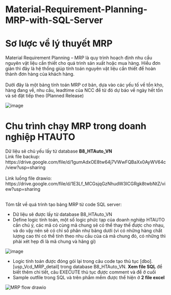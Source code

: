 # Material-Requirement-Planning-MRP-with-SQL-Server
<h1>Sơ lược về lý thuyết MRP</h1>
Material Requirement Planning – MRP là quy trình hoạch định nhu cầu nguyên vật liệu cần thiết cho quá trình sản xuất hoặc mua hàng. Hiểu đơn giản thì đây là hệ thống giúp tính toán nguyên vật liệu cần thiết để hoàn thành đơn hàng của khách hàng.</br></br>
Dưới đây là một bảng tính toán MRP cơ bản, dựa vào các yếu tố về tồn kho, hàng đang về, nhu cầu, leadtime của NCC để từ đó dự báo về ngày hết tồn và sẽ đặt tiếp theo (Planned Release)</br>

![image](https://github.com/ngdvietha/Material-Requirement-Planning-MRP-with-SQL-Server/assets/71718604/8603d595-f7d9-4e09-9247-f519aefa39e8)
</br>

<h1>Chu trình chạy MRP trong doanh nghiệp HTAUTO</h1>
Dữ liệu sẽ chủ yếu lấy từ database <strong>B8_HTAuto_VN</strong> </br> 
Link file backup: https://drive.google.com/file/d/1gumAdxOE8tw64j7VWwFQBaXx0AyWV64c/view?usp=sharing</br></br>
Link luồng file drawio:
https://drive.google.com/file/d/1E3Lf_MCGsjqGzNhudW3ICGRgk8twbNtZ/view?usp=sharing </br></br>

Tóm tắt về quá trình tạo bảng MRP từ code SQL server:
- Dữ liệu sẽ được lấy từ database B8_HTAuto_VN
- Define logic tính toán, một số logic phức tạp của doanh nghiệp HTAUTO cần chú ý, các mã có cùng mã chung sẽ có thể thay thế được cho nhau, và do vậy nên sẽ có chỉ số phân như bảng dưới (vì có những hàng chất lượng cao thì có thể tính theo nhu cầu của cả mã chung đó, có những thì phải xét hẹp đi là mã chung và hãng gì)

![image](https://github.com/ngdvietha/Material-Requirement-Planning-MRP-with-SQL-Server/assets/71718604/5614d589-855d-4a1e-a6b7-55e66412cfa1)

- Logic tính toán được đóng gói lại trong câu code tạo thủ tục [dbo].[usp_Vcd_MRP_detail] trong database B8_HTAuto_VN. <Strong>Xem file SQL</Strong> để biết thêm chi tiết, câu EXECUTE thủ tục được comment và để ở cuối
- Sample outfile trong SQL và trên phầm mềm được thể hiện ở <Strong>2 file excel</Strong>

![MRP flow drawio](https://github.com/ngdvietha/Material-Requirement-Planning-MRP-with-SQL-Server/assets/71718604/bc9718d8-3a7a-4f6c-9b19-e94a3622dbf2)
